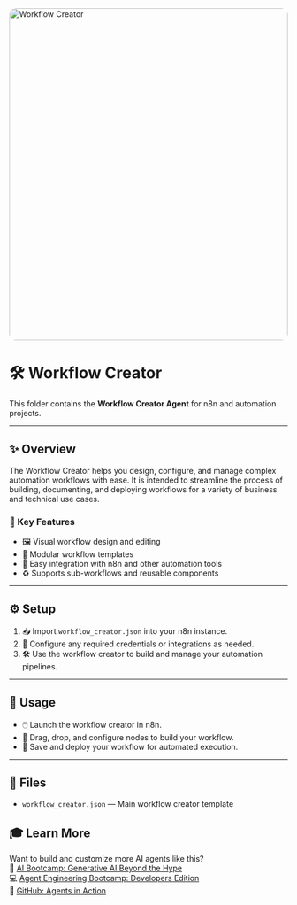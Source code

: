 <img src="https://media2.giphy.com/media/v1.Y2lkPTc5MGI3NjExYmtjYmpyaHdiYncwcXVjc21kOWNheGdsZHI2NnF3YTI1ZGZtZjE1YSZlcD12MV9pbnRlcm5hbF9naWZfYnlfaWQmY3Q9Zw/zUwHGTclRb7W/giphy.gif" alt="Workflow Creator" style="width:100%;height:600px;object-fit:cover;border-radius:12px;" />

# 🛠️ Workflow Creator

This folder contains the **Workflow Creator Agent** for n8n and automation projects.

---

## ✨ Overview
The Workflow Creator helps you design, configure, and manage complex automation workflows with ease. It is intended to streamline the process of building, documenting, and deploying workflows for a variety of business and technical use cases.

### 🚀 Key Features
- 🖼️ Visual workflow design and editing
- 🧩 Modular workflow templates
- 🔗 Easy integration with n8n and other automation tools
- ♻️ Supports sub-workflows and reusable components

---

## ⚙️ Setup
1. 📥 Import `workflow_creator.json` into your n8n instance.
2. 🔑 Configure any required credentials or integrations as needed.
3. 🛠️ Use the workflow creator to build and manage your automation pipelines.

---

## 🚦 Usage
- 🖱️ Launch the workflow creator in n8n.
- 🧩 Drag, drop, and configure nodes to build your workflow.
- 🚀 Save and deploy your workflow for automated execution.

---

## 📁 Files
- `workflow_creator.json` — Main workflow creator template

## 🎓 Learn More
Want to build and customize more AI agents like this?\
🤖 [AI Bootcamp: Generative AI Beyond the Hype](https://maven.com/boring-bot/ml-system-design)\
💻 [Agent Engineering Bootcamp: Developers Edition](https://maven.com/boring-bot/advanced-llm)\
📂 [GitHub: Agents in Action](https://github.com/traversaal-ai/agents-in-action)
